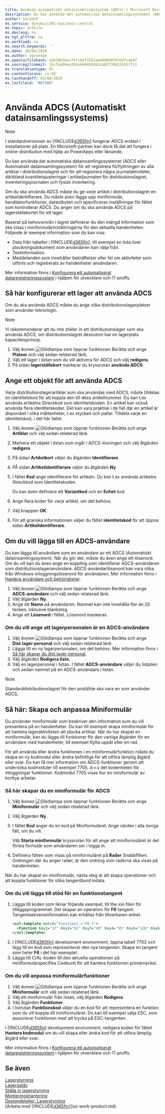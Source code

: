 ```yaml
---
title: Använda automatiskt datainsamlingssystem (ADCS) | Microsoft Docs
description: Du kan använda det automatiska datainsamlingssystemet (ADCS eller Automatiskt datainsamlingssystem) för att registrera förflyttningen av alla artiklar i distributionslagret och för att registrera några journalaktiviteter, däribland kvantitetsjusteringar i artikeljournalen för distributionslagret, inventeringsjournalen och fysisk inventering.
author: SorenGP
ms.service: dynamics365-business-central
ms.topic: article
ms.devlang: na
ms.tgt_pltfrm: na
ms.workload: na
ms.search.keywords: ''
ms.date: 10/04/2018
ms.author: sgroespe
ms.openlocfilehash: a2b30b3eec747104f3351aed0d0d9787d2fc4e9f
ms.sourcegitcommit: 1bcfaa99ea302e6b84b8361ca02730b135557fc1
ms.translationtype: HT
ms.contentlocale: sv-SE
ms.lasthandoff: 03/08/2019
ms.locfileid: "807589"
---
```

# <a name="use-automated-data-capture-systems-adcs"></a>Använda ADCS (Automatiskt datainsamlingssystems)

> [!NOTE]
> I standardversionen av [!INCLUDE[d365fin](includes/d365fin_md.md)] fungerar ADCS endast i installationer på plats. En Microsoft-partner kan dock få det att fungera i online-distribution med hjälp av PowerApps eller liknande.

Du kan använda det automatiska datainsamlingssystemet (ADCS eller Automatiskt datainsamlingssystem) för att registrera förflyttningen av alla artiklar i distributionslagret och för att registrera några journalaktiviteter, däribland kvantitetsjusteringar i artikeljournalen för distributionslagret, inventeringsjournalen och fysisk inventering.  

Om du ska använda ADCS måste du ge varje artikel i distributionslagret en artikelidentifierare. Du måste även lägga upp miniformulär, handdatorfunktioner, datautbyten och specificeras inställningar för fältet som kontrollerar ADCS. Du anger om du ska använda ADCS på lagerställekortet för ett lager.

Baserat på behovsnivån i lagret definierar du den mängd information som ska visas i miniformulärinställningarna för den aktuella handenheten. Följande är exempel information som du kan visa:  

- Data från tabeller i [!INCLUDE[d365fin](includes/d365fin_md.md)], till exempel en lista över plockningsdokument som användaren kan välja från.  
- Textinformation.  
- Meddelanden som innehåller bekräftelser eller fel om aktiviteter som utförts och registrerats av handenheter användaren.

Mer information finns i [Konfigurera ett automatiserat dataregistreringssystem](/dynamics-nav/Configuring-Automated-Data-Capture-System) i hjälpen för utvecklare och IT-proffs.

## <a name="to-set-up-a-warehouse-to-use-adcs"></a>Så här konfigurerar ett lager att använda ADCS  
Om du ska använda ADCS måste du ange vilka distributionslagerplatser som använder teknologin.  

> [!NOTE]  
>  Vi rekommenderar att du inte ställer in ett distributionslager som ska använda ADCS, om distributionslagret dessutom har en lagerplats kapacitetsprincip.

1.  Välj ikonen ![Glödlampa som öppnar funktionen Berätta](media/ui-search/search_small.png "Berätta vad du vill göra") och ange **Platser** och välj sedan relaterad länk.
2.  Välj ett lager i listan som du vill aktivera för ADCS och välj **redigera**.
3. På sidan **lagerställekort** markerar du kryssrutan **använda ADCS**.  

## <a name="to-specify-an-item-to-use-adcs"></a>Ange ett objekt för att använda ADCS  
Varje distributionslagerartiklar som ska användas med ADCS, måste tilldelas en identitetskod för att koppla den till dess artikelnummer. Du kan t.ex använda artikelns Streckkod som identitetskoden. En artikel kan också använda flera identitetskoder. Det kan vara praktisk i de fall där en artikel är disponibel i olika måttenheter, t.ex stycken och pallar. Tilldela varje en identitetskod, i det här fallet.    

1.  Välj ikonen ![Glödlampa som öppnar funktionen Berätta](media/ui-search/search_small.png "Glödlampa som öppnar funktionen Berätta") och ange **Artiklar** och välj sedan relaterad länk.  
2.  Markera ett objekt i listan som ingår i ADCS-lösningen och välj åtgärden **redigera**.
3. På sidan **Artikelkort** väljer du åtgärden **Identifierare**.
4. PÅ sidan **Artikelidentifierare** väljer du åtgärden **Ny**.
5. I fältet **Kod** ange identifierare för artikeln. Du kan t.ex använda artikelns Streckkod som identitetskoden.  

    Du kan även definiera ett **Variantkod** och en **Enhet** kod.  

6. Ange flera koder för varje artikel, om det behövs.
7. Välj knappen **OK**.  
8.  För att granska informationen väljer du fältet **identitetskod** för att öppna sidan **Artikelidentifierare**.

## <a name="to-add-an-adcs-user"></a>Om du vill lägga till en ADCS-användare  
Du kan lägga till användare som en användare av ett ADCS (Automatiskt datainsamlingssystem). När du gör det, måste du även ange ett lösenord. Om du vill kan du även ange en koppling som identifierar ADCS-användaren som distributionslageranvändare. ADCS-användarlösenord kan vara olika från Windows-inloggningslösenord för användaren. Mer information finns i [Hantera användare och behörigheter](ui-how-users-permissions.md).

1.  Välj ikonen ![Glödlampa som öppnar funktionen Berätta](media/ui-search/search_small.png "Berätta vad du vill göra") och ange **ADCS-användare** och välj sedan relaterad länk.  
2. Välj åtgärden **Ny**.  
3.  Ange ett **Namn** på användaren. Namnet kan inte innehålla fler än 20 tecken, inklusive blanksteg.  
4.  Ange ett **Lösenord** i fältet. Lösenord maskeras.  

### <a name="to-specify-that-a-warehouse-employee-is-an-adcs-user"></a>Om du vill ange att lagerpersonalen är en ADCS-användare  
1.  Välj ikonen ![Glödlampa som öppnar funktionen Berätta](media/ui-search/search_small.png "Berätta vad du vill göra") och ange **Dist.lager personal** och välj sedan relaterad länk.  
2.  Lägga till en ny lagerpersonalen, om det behövs. Mer information finns i [Så här skapar du dist.lager personal](warehouse-how-to-set-up-warehouse-employees.md).  
3.  Välj åtgärden **Redigera lista**.  
4.  Välj en lagerpersonal i listan. I fältet **ADCS-användare** väljer du listpilen och sedan namnet på en ADCS-användare i listan.  

> [!NOTE]  
>  Standarddistributionslagret för den anställde ska vara en som använder ADCS.

## <a name="to-create-and-customize-miniforms"></a>Så här: Skapa och anpassa Miniformulär
Du använder miniformulär som beskriver den information som du vill presentera på en handenheter. Du kan till exempel skapa miniformulär för att hantera lageraktiviteten att plocka artiklar. När du har skapat en miniformulär, kan du lägga till funktioner för den vanliga åtgärder för en användare med handenheter, till exempel flytta uppåt eller en rad.  

För att använda eller ändra funktionen i en miniformulärfunktion måste du skapa en ny kodmodul eller ändra befintliga för att utföra lämplig åtgärd eller svar. Du kan få mer information om ADCS-funktioner genom att undersöka kodmoduler till exempel 7705, d.v.s det kodenheten för inloggningar funktioner. Kodmodul 7705 visas hur en miniformulär av korttyp arbetar.  

### <a name="to-create-a-miniform-for-adcs"></a>Så här skapar du en miniformulär för ADCS  
1.  Välj ikonen ![Glödlampa som öppnar funktionen Berätta](media/ui-search/search_small.png "Berätta vad du vill göra") och ange **Miniformulär** och välj sedan relaterad länk.  
2. Välj åtgärden **Ny**.  
3.  I fältet **Kod** anger du en kod på Miniformuläret. Ange värden i alla övriga fält, om du vill.  

    Välj **Starta miniformulär** kryssrutan för att ange att miniformuläret är det första formulär som användaren ser i logga in.  

4.  Definiera fälten som visas på miniformuläret på **Rader** Snabbfliken. Ordningen där du anger rader, är den ordning som raderna ska visas på handenheten.  

När du har skapat en miniformulär, nästa steg är att skapa operationer och att koppla funktioner för olika tangentbord indata.  

### <a name="to-add-support-for-a-function-key"></a>Om du vill lägga till stöd för en funktionstangent  
1.  Lägga till koden som liknar följande exempel, till the.xsl-filen för tilläggsprogrammet. Det skapar en operation för **F6** tangent. Tangentsekvensinformation kan erhållas från tillverkaren enhet.  
    ```xml  
    <xsl:template match="Function[.='F6']">  
      <Function Key1="27" Key2="91" Key3="49" Key4="55" Key5="126" Key6="0"><xsl:value-of select="."/></Function>  
    </xsl:template>  
    ```  
2.  I [!INCLUDE[d365fin](includes/d365fin_md.md)] development environment, öppna tabell 7702 och lägg till en kod som representerar den nya tangenten. Skapa en tangent som heter **F6** i det här exemplet.  
3.  Lägga till C/AL-koden till den aktuella operationen på miniformulärspecifika Codeunit för att hantera funktionen primärnyckel.  

### <a name="to-customize-miniform-functions"></a>Om du vill anpassa miniformulärfunktioner  
1.  Välj ikonen ![Glödlampa som öppnar funktionen Berätta](media/ui-search/search_small.png "Berätta vad du vill göra") och ange **Miniformulär** och välj sedan relaterad länk.  
2.  Välj ett miniformulär från listan, välj åtgärden **Redigera**.  
3.  Välj åtgärden **Funktioner**.  
4.  I listrutan **Funktionskod** väljer du en kod för att representera en funktion som du vill koppla till miniformuläret. Du kan till exempel välja ESC, som associerar funktionen med att trycka på ESC-tangenten.  

I [!INCLUDE[d365fin](includes/d365fin_md.md)] development environment, redigera koden för fältet **Hantera kodmodul** om du vill skapa eller ändra kod för att utföra lämplig åtgärd eller svar.

Mer information finns i [Konfigurera ett automatiserat dataregistreringssystem](/dynamics-nav/Configuring-Automated-Data-Capture-System) i hjälpen för utvecklare och IT-proffs.

## <a name="see-also"></a>Se även  
[Lagerstyrning](warehouse-manage-warehouse.md)  
[Lagersaldo](inventory-manage-inventory.md)  
[Ställa in lagerstyrning](warehouse-setup-warehouse.md)     
[Monteringshantering](assembly-assemble-items.md)    
[Designdetaljer: Lagerstyrning](design-details-warehouse-management.md)  
[Arbeta med [!INCLUDE[d365fin](includes/d365fin_md.md)]](ui-work-product.md)
